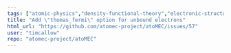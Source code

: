 ```yaml
---
tags: ["atomic-physics","density-functional-theory","electronic-structure","enhancement","plasma-physics","warm-dense-matter"]
title: "Add \"thomas_fermi\" option for unbound electrons"
html_url: "https://github.com/atomec-project/atoMEC/issues/57"
user: "timcallow"
repo: "atomec-project/atoMEC"
---
```


